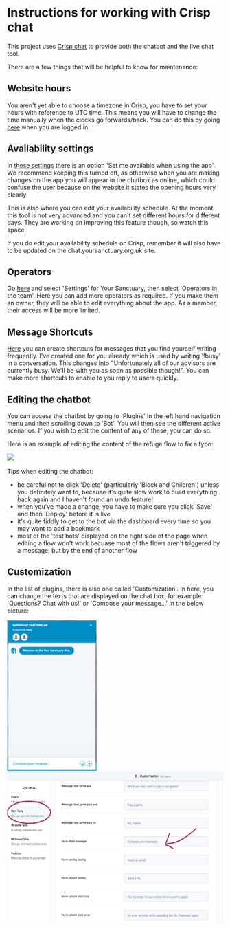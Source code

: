 # Instructions for working with Crisp chat

This project uses [Crisp chat](https://crisp.chat/en) to provide both the chatbot and the live chat tool.

There are a few things that will be helpful to know for maintenance:

## Website hours

You aren't yet able to choose a timezone in Crisp, you have to set your hours with reference to UTC time. This means you will have to change the time manually when the clocks go forwards/back. You can do this by going [here](https://app.crisp.chat/settings/availability/) when you are logged in.

## Availability settings

In [these settings](https://app.crisp.chat/settings/availability/) there is an option 'Set me available when using the app'. We recommend keeping this turned off, as otherwise when you are making changes on the app you will appear in the chatbox as online, which could confuse the user because on the website it states the opening hours very clearly.

This is also where you can edit your availability schedule. At the moment this tool is not very advanced and you can't set different hours for different days. They are working on improving this feature though, so watch this space.

If you do edit your availability schedule on Crisp, remember it will also have to be updated on the chat.yoursanctuary.org.uk site.

## Operators

Go [here](https://app.crisp.chat/settings/websites/) and select 'Settings' for Your Sanctuary, then select 'Operators in the team'. Here you can add more operators as required. If you make them an owner, they will be able to edit everything about the app. As a member, their access will be more limited.

## Message Shortcuts

[Here](https://app.crisp.chat/settings/shortcuts/) you can create shortcuts for messages that you find yourself writing frequently. I've created one for you already which is used by writing '!busy' in a conversation. This changes into "Unfortunately all of our advisors are currently busy. We'll be with you as soon as possible though!". You can make more shortcuts to enable to you reply to users quickly.

## Editing the chatbot

You can access the chatbot by going to 'Plugins' in the left hand navigation menu and then scrolling down to 'Bot'. You will then see the different active scenarios. If you wish to edit the content of any of these, you can do so.

Here is an example of editing the content of the refuge flow to fix a typo:

![](./instructions_assets/edit_chatbot_flow.gif)

Tips when editing the chatbot:

- be careful not to click 'Delete' (particularly 'Block and Children') unless you definitely want to, because it's quite slow work to build everything back again and I haven't found an undo feature!
- when you've made a change, you have to make sure you click 'Save' and then 'Deploy' before it is live
- it's quite fiddly to get to the bot via the dashboard every time so you may want to add a bookmark
- most of the 'test bots' displayed on the right side of the page when editing a flow won't work becuase most of the flows aren't triggered by a message, but by the end of another flow

## Customization

In the list of plugins, there is also one called 'Customization'. In here, you can change the texts that are displayed on the chat box, for example 'Questions? Chat with us!' or 'Compose your message...' in the below picture:

<img src="./instructions_assets/chatbox.png" height="350" style="display: inline-block;">

<img src="./instructions_assets/edit_chatbox_texts.png" height="350" style="display: inline-block;">
